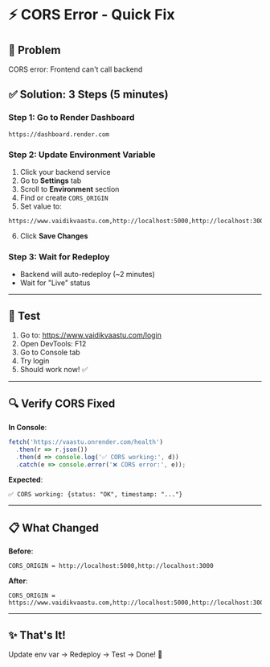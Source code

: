 # ⚡ CORS Error - Quick Fix

## 🔴 Problem
CORS error: Frontend can't call backend

## ✅ Solution: 3 Steps (5 minutes)

### Step 1: Go to Render Dashboard
```
https://dashboard.render.com
```

### Step 2: Update Environment Variable
1. Click your backend service
2. Go to **Settings** tab
3. Scroll to **Environment** section
4. Find or create `CORS_ORIGIN`
5. Set value to:
```
https://www.vaidikvaastu.com,http://localhost:5000,http://localhost:3000
```
6. Click **Save Changes**

### Step 3: Wait for Redeploy
- Backend will auto-redeploy (~2 minutes)
- Wait for "Live" status

---

## 🧪 Test

1. Go to: https://www.vaidikvaastu.com/login
2. Open DevTools: F12
3. Go to Console tab
4. Try login
5. Should work now! ✅

---

## 🔍 Verify CORS Fixed

**In Console**:
```javascript
fetch('https://vaastu.onrender.com/health')
  .then(r => r.json())
  .then(d => console.log('✅ CORS working:', d))
  .catch(e => console.error('❌ CORS error:', e));
```

**Expected**:
```
✅ CORS working: {status: "OK", timestamp: "..."}
```

---

## 📋 What Changed

**Before**:
```
CORS_ORIGIN = http://localhost:5000,http://localhost:3000
```

**After**:
```
CORS_ORIGIN = https://www.vaidikvaastu.com,http://localhost:5000,http://localhost:3000
```

---

## ✨ That's It!

Update env var → Redeploy → Test → Done! 🎉


